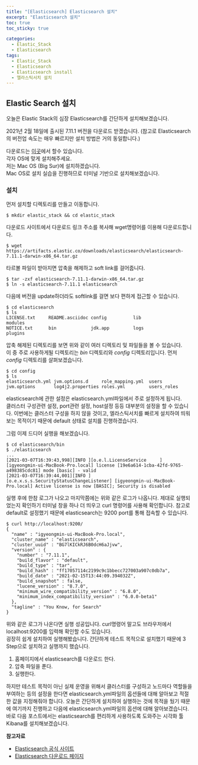 ```yaml
---
title: "[Elasticsearch] Elasticsearch 설치"
excerpt: "Elasticsearch 설치"
toc: true
toc_sticky: true

categories:
  - Elastic_Stack
  - Elasticsearch
tags:
  - Elastic_Stack
  - Elasticsearch
  - Elasticsearch install
  - 엘라스틱서치 설치
---
```


## Elastic Search 설치

오늘은 Elastic Stack의 심장 Elasticsearch를 간단하게 설치해보겠습니다.

2021년 2월 18일에 출시된 7.11.1 버전을 다운로드 받겠습니다.
(참고로 Elasticsearch의 버전업 속도는 매우 빠르지만 설치 방법은 거의 동일합니다.)

다운로드는 [이곳](https://www.elastic.co/kr/downloads/elasticsearch)에서 할수 있습니다.  
각자 OS에 맞게 설치해주세요.  
저는 Mac OS (Big Sur)에 설치하겠습니다.  
Mac OS로 설치 실습을 진행하므로 터미널 기반으로 설치해보겠습니다.

### 설치

먼저 설치할 디렉토리를 만들고 이동합니다.

```shell
$ mkdir elastic_stack && cd elastic_stack
```

다운로드 사이트에서 다운로드 링크 주소를 복사해 wget명령어를 이용해 다운로드합니다.

```shell
$ wget https://artifacts.elastic.co/downloads/elasticsearch/elasticsearch-7.11.1-darwin-x86_64.tar.gz
```

타르볼 파일이 받아지면 압축을 해제하고 soft link를 걸어줍니다.

```shell
$ tar -zxf elasticsearch-7.11.1-darwin-x86_64.tar.gz
$ ln -s elasticsearch-7.11.1 elasticsearch
```

다음에 버전을 update하더라도 softlink를 걸면 보다 편하게 접근할 수 있습니다.

```shell
$ cd elasticsearch
$ ls
LICENSE.txt     README.asciidoc config          lib             modules
NOTICE.txt      bin             jdk.app         logs            plugins
```

압축 해제된 디렉토리를 보면 위와 같이 여러 디렉토리 및 파일들을 볼 수 있습니다.  
이 중 주로 사용하게될 디렉토리는 _bin_ 디렉토리와 _config_ 디렉토리입니다.
먼저 _config_ 디렉토리를 살펴보겠습니다.

```shell
$ cd config
$ ls
elasticsearch.yml jvm.options.d     role_mapping.yml  users
jvm.options       log4j2.properties roles.yml         users_roles
```

elasticsearch에 관한 설정은 elasticsearch.yml파일에서 주로 설정하게 됩니다.  
클러스터 구성관련 설정, port관련 설정, host설정 등등 대부분의 설정을 할 수 있습니다.
이번에는 클러스터 구성을 하지 않을 것이고, 엘라스틱서치를 빠르게 설치하여 띄워보는 목적이기 때문에 default 상태로 설치를 진행하겠습니다.

그럼 이제 드디어 실행을 해보겠습니다.

```
$ cd elasticsearch/bin
$ ./elasticsearch
...
[2021-03-07T16:39:43,998][INFO ][o.e.l.LicenseService     ] [igyeongmin-ui-MacBook-Pro.local] license [19e6a614-1cba-42fd-9765-a498385cdc81] mode [basic] - valid
[2021-03-07T16:39:44,001][INFO ][o.e.x.s.s.SecurityStatusChangeListener] [igyeongmin-ui-MacBook-Pro.local] Active license is now [BASIC]; Security is disabled
```

실행 후에 한참 로그가 나오고 마지막쯤에는 위와 같은 로그가 나옵니다. 제대로 실행되었는지 확인하기 터미널 창을 하나 더 띄우고 curl 명령어를 사용해 확인합니다.
참고로 default로 설정했기 때문에 elasticsearch는 9200 port를 통해 접속할 수 있습니다.

```
$ curl http://localhost:9200/
{
  "name" : "igyeongmin-ui-MacBook-Pro.local",
  "cluster_name" : "elasticsearch",
  "cluster_uuid" : "BG7lKICkRJ6B0dcH6aJjvw",
  "version" : {
    "number" : "7.11.1",
    "build_flavor" : "default",
    "build_type" : "tar",
    "build_hash" : "ff17057114c2199c9c1bbecc727003a907c0db7a",
    "build_date" : "2021-02-15T13:44:09.394032Z",
    "build_snapshot" : false,
    "lucene_version" : "8.7.0",
    "minimum_wire_compatibility_version" : "6.8.0",
    "minimum_index_compatibility_version" : "6.0.0-beta1"
  },
  "tagline" : "You Know, for Search"
}
```

위와 같은 로그가 나온다면 실행 성공입니다. curl명령어 말고도 브라우저에서 localhost:9200를 입력해 확인할 수도 있습니다.  
굉장히 쉽게 설치하여 실행해봤습니다.
간단하게 테스트 목적으로 설치했기 때문에 3 Step으로 설치하고 실행까지 했습니다.

1. 홈페이지에서 elasticsearch를 다운로드 한다.
2. 압축 파일을 푼다.
3. 실행한다.

하지만 테스트 목적이 아닌 실제 운영을 위해서 클러스터를 구성하고 노드마다 역할들을 부여하는 등의 설정을 한다면 elasticsearch.yml파일의 옵션들에 대해 알아보고 적절한 값을 지정해줘야 합니다.
오늘은 간단하게 설치하여 실행하는 것에 목적을 뒀기 때문에 여기까지 진행하고 다음에 elasticsearch.yml파일의 옵션에 대해 알아보겠습니다.
바로 다음 포스트에서는 elasticsearch를 편리하게 사용하도록 도와주는 시각화 툴 Kibana를 설치해보겠습니다.

**참고자료**

- [Elasticsearch 공식 사이트](https://www.elastic.co/kr/)
- [Elasticsearch 다운로드 페이지](https://www.elastic.co/kr/downloads/elasticsearch)
